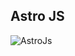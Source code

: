 ## Astro JS

![AstroJs](https://th.bing.com/th/id/R.d60c66adf29ad510260af87b076d2209?rik=Ig0cdeATMekKoA&pid=ImgRaw&r=0)

